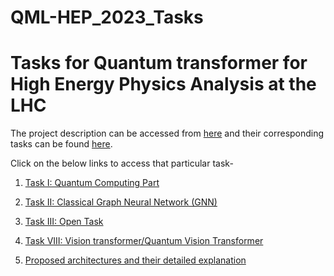 # QML-HEP_2023_Tasks

# Tasks for Quantum transformer for High Energy Physics Analysis at the LHC

The project description can be accessed from [here](https://ml4sci.org/gsoc/2023/proposal_QMLHEP5.html) and their corresponding tasks can be found [here](https://docs.google.com/document/d/1dqBGbH44Eu3W432oRxpOCfI5Dy2pgh2E21JcHeD0fng/edit).

Click on the below links to access that particular task-

1) [Task I: Quantum Computing Part ](https://github.com/pratyush-1/QML-HEP_2023_Tasks/blob/main/TASK__1_Quantum_Computing.ipynb)

2) [Task II: Classical Graph Neural Network (GNN) ](https://github.com/pratyush-1/QML-HEP_2023_Tasks/blob/main/task-ii-classical-graph-neural-network-gnn.ipynb)

3) [Task III: Open Task ](https://github.com/pratyush-1/QML-HEP_2023_Tasks/blob/main/Task%20III:%20Open%20Task%20.md)

4) [Task VIII: Vision transformer/Quantum Vision Transformer](https://github.com/pratyush-1/QML-HEP_2023_Tasks/blob/main/task-viii-vision-transformer-QVT.ipynb)

5) [Proposed architectures and their detailed explanation](https://github.com/pratyush-1/QML-HEP_2023_Tasks/blob/main/QVT_proposed_architectures.pdf)




